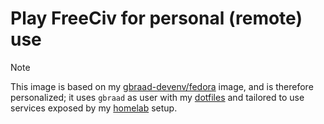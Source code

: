 Play FreeCiv for personal (remote) use
======================================

> [!NOTE]
> This image is based on my [gbraad-devenv/fedora](https://github.com/gbraad-devenv/fedora) image, and is therefore personalized;
> it uses  `gbraad` as user with my [dotfiles](https://github.com/gbraad/dotfiles) and tailored to use services exposed by my [homelab](https://github.com/gbraad-homelab) setup.

